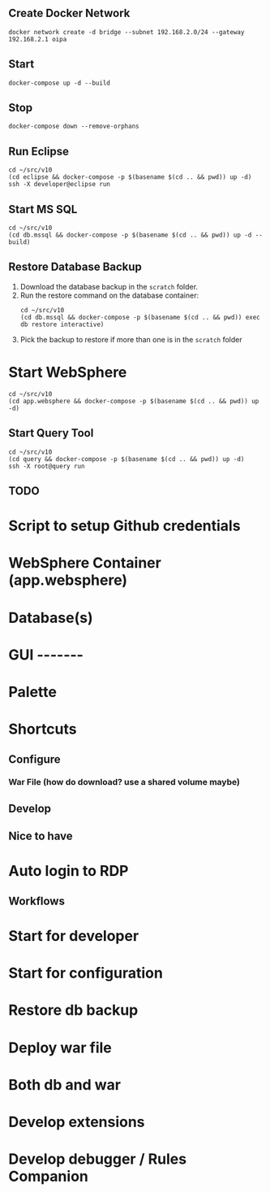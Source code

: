 ## Create Docker Network
```
docker network create -d bridge --subnet 192.168.2.0/24 --gateway 192.168.2.1 oipa
```

## Start
```
docker-compose up -d --build
```

## Stop
```
docker-compose down --remove-orphans
```

## Run Eclipse
```
cd ~/src/v10
(cd eclipse && docker-compose -p $(basename $(cd .. && pwd)) up -d)
ssh -X developer@eclipse run
```

## Start MS SQL
```
cd ~/src/v10
(cd db.mssql && docker-compose -p $(basename $(cd .. && pwd)) up -d --build)
```

## Restore Database Backup
1. Download the database backup in the `scratch` folder.
2. Run the restore command on the database container:
    ```
    cd ~/src/v10
    (cd db.mssql && docker-compose -p $(basename $(cd .. && pwd)) exec db restore interactive)
    ```
3. Pick the backup to restore if more than one is in the `scratch` folder

# Start WebSphere
```
cd ~/src/v10
(cd app.websphere && docker-compose -p $(basename $(cd .. && pwd)) up -d)
```

## Start Query Tool
```
cd ~/src/v10
(cd query && docker-compose -p $(basename $(cd .. && pwd)) up -d)
ssh -X root@query run
```

## TODO
# Script to setup Github credentials
# WebSphere Container (app.websphere)
# Database(s)
# GUI -------
# Palette
# Shortcuts
## Configure
### War File (how do download? use a shared volume maybe)
## Develop

## Nice to have
# Auto login to RDP


## Workflows
# Start for developer
# Start for configuration
# Restore db backup
# Deploy war file
# Both db and war
# Develop extensions
# Develop debugger / Rules Companion
